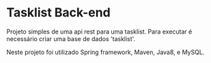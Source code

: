 # Tasklist Back-end
 Projeto simples de uma api rest para uma tasklist.
 Para executar é necessário criar uma base de dados 'tasklist'.
 
 Neste projeto foi utilizado Spring framework, Maven, Java8, e MySQL.
